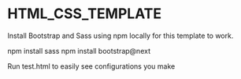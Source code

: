 # HTML_CSS_TEMPLATE

Install Bootstrap and Sass using npm locally for this template to work.

npm install sass
npm install bootstrap@next

Run test.html to easily see configurations you make